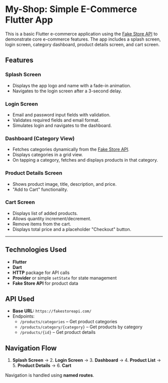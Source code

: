 # My-Shop: Simple E-Commerce Flutter App

This is a basic Flutter e-commerce application using the [Fake Store API](https://fakestoreapi.com/) to demonstrate core e-commerce features.
The app includes a splash screen, login screen, category dashboard, product details screen, and cart screen.

##  Features

###  Splash Screen
- Displays the app logo and name with a fade-in animation.
- Navigates to the login screen after a 3-second delay.

###  Login Screen
- Email and password input fields with validation.
- Validates required fields and email format.
- Simulates login and navigates to the dashboard.

###  Dashboard (Category View)
- Fetches categories dynamically from the [Fake Store API](https://fakestoreapi.com/).
- Displays categories in a grid view.
- On tapping a category, fetches and displays products in that category.

### Product Details Screen
- Shows product image, title, description, and price.
- "Add to Cart" functionality.

### Cart Screen
- Displays list of added products.
- Allows quantity increment/decrement.
- Remove items from the cart.
- Displays total price and a placeholder "Checkout" button.

---

##  Technologies Used
- **Flutter**
- **Dart**
- **HTTP** package for API calls
- **Provider** or simple `setState` for state management
- **Fake Store API** for product data



## API Used

- **Base URL:** `https://fakestoreapi.com/`
- Endpoints:
  - `/products/categories` – Get product categories
  - `/products/category/{category}` – Get products by category
  - `/products/{id}` – Get product details
    
## Navigation Flow

1. **Splash Screen** → 2. **Login Screen** → 3. **Dashboard** → 4. **Product List** → 5. **Product Details** → 6. **Cart**

Navigation is handled using **named routes**.


